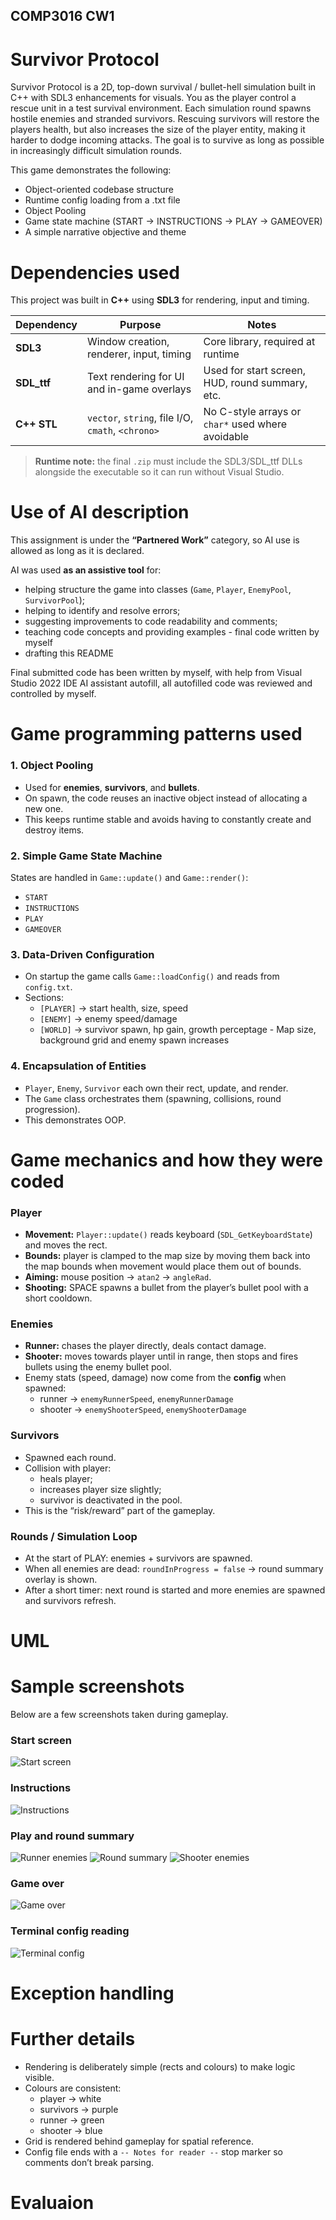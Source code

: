 ## COMP3016 CW1

# Survivor Protocol

Survivor Protocol is a 2D, top-down survival / bullet-hell simulation built in C++ with SDL3 enhancements for visuals.
You as the player control a rescue unit in a test survival environment. Each simulation round spawns hostile enemies and stranded survivors. Rescuing survivors will restore the players health, but also increases the size of the player entity, making it harder to dodge incoming attacks. The goal is to survive as long as possible in increasingly difficult simulation rounds.

This game demonstrates the following:
- Object-oriented codebase structure
- Runtime config loading from a .txt file
- Object Pooling
- Game state machine (START -> INSTRUCTIONS -> PLAY -> GAMEOVER)
- A simple narrative objective and theme

# Dependencies used
This project was built in **C++** using **SDL3** for rendering, input and timing.

| Dependency  | Purpose                                         | Notes                                           |
|-------------|--------------------------------------------------|-------------------------------------------------|
| **SDL3**    | Window creation, renderer, input, timing         | Core library, required at runtime               |
| **SDL_ttf** | Text rendering for UI and in-game overlays       | Used for start screen, HUD, round summary, etc. |
| **C++ STL** | `vector`, `string`, file I/O, `cmath`, `<chrono>` | No C-style arrays or `char*` used where avoidable |

> **Runtime note:** the final `.zip` must include the SDL3/SDL_ttf DLLs alongside the executable so it can run without Visual Studio.


# Use of AI description
This assignment is under the **“Partnered Work”** category, so AI use is allowed as long as it is declared.

AI was used **as an assistive tool** for:

- helping structure the game into classes (`Game`, `Player`, `EnemyPool`, `SurvivorPool`);
- helping to identify and resolve errors;
- suggesting improvements to code readability and comments;
- teaching code concepts and providing examples - final code written by myself
- drafting this README

Final submitted code has been written by myself, with help from Visual Studio 2022 IDE AI assistant autofill, all autofilled code was reviewed and controlled by myself.


# Game programming patterns used
### 1. Object Pooling
- Used for **enemies**, **survivors**, and **bullets**.
- On spawn, the code reuses an inactive object instead of allocating a new one.
- This keeps runtime stable and avoids having to constantly create and destroy items.

### 2. Simple Game State Machine
States are handled in `Game::update()` and `Game::render()`:

- `START`
- `INSTRUCTIONS`
- `PLAY`
- `GAMEOVER`

### 3. Data-Driven Configuration
- On startup the game calls `Game::loadConfig()` and reads from `config.txt`.
- Sections:
  - `[PLAYER]` -> start health, size, speed
  - `[ENEMY]` -> enemy speed/damage
  -  `[WORLD]` -> survivor spawn, hp gain, growth perceptage - Map size, background grid and enemy spawn increases

### 4. Encapsulation of Entities
- `Player`, `Enemy`, `Survivor` each own their rect, update, and render.
- The `Game` class orchestrates them (spawning, collisions, round progression).
- This demonstrates OOP.


# Game mechanics and how they were coded
### Player
- **Movement:** `Player::update()` reads keyboard (`SDL_GetKeyboardState`) and moves the rect.
- **Bounds:** player is clamped to the map size by moving them back into the map bounds when movement would place them out of bounds.
- **Aiming:** mouse position → `atan2` → `angleRad`.
- **Shooting:** SPACE spawns a bullet from the player’s bullet pool with a short cooldown.

### Enemies
- **Runner:** chases the player directly, deals contact damage.
- **Shooter:** moves towards player until in range, then stops and fires bullets using the enemy bullet pool.
- Enemy stats (speed, damage) now come from the **config** when spawned:
  - runner → `enemyRunnerSpeed`, `enemyRunnerDamage`
  - shooter → `enemyShooterSpeed`, `enemyShooterDamage`

### Survivors
- Spawned each round.
- Collision with player:
  - heals player;
  - increases player size slightly;
  - survivor is deactivated in the pool.
- This is the “risk/reward” part of the gameplay.

### Rounds / Simulation Loop
- At the start of PLAY: enemies + survivors are spawned.
- When all enemies are dead: `roundInProgress = false` → round summary overlay is shown.
- After a short timer: next round is started and more enemies are spawned and survivors refresh.



# UML

# Sample screenshots
Below are a few screenshots taken during gameplay.
### Start screen
![Start screen](sc/state_start.png)

### Instructions
![Instructions](sc/state_instruction.png)

### Play and round summary
![Runner enemies](sc/state_play_0.png)
![Round summary](sc/state_play_1.png)
![Shooter enemies](sc/state_play_2.png)

### Game over
![Game over](sc/state_gameover.png)

### Terminal config reading
![Terminal config](sc/terminal_config.png)

# Exception handling

# Further details

- Rendering is deliberately simple (rects and colours) to make logic visible.
- Colours are consistent:
  - player → white
  - survivors → purple
  - runner → green
  - shooter → blue
- Grid is rendered behind gameplay for spatial reference.
- Config file ends with a `-- Notes for reader --` stop marker so comments don’t break parsing.


# Evaluaion
